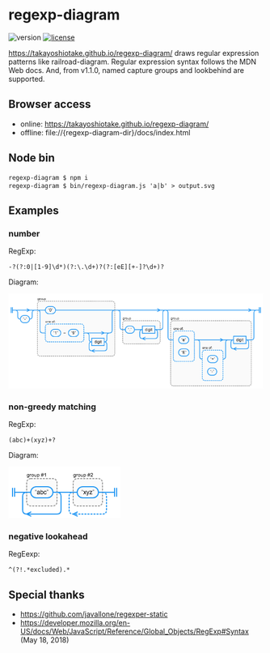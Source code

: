 # regexp-diagram

![version][version-badge] [![license][license-badge]][LICENSE]

https://takayoshiotake.github.io/regexp-diagram/
draws regular expression patterns like railroad-diagram. Regular expression syntax follows the MDN Web docs. And, from v1.1.0, named capture groups and lookbehind are supported.


## Browser access

- online: https://takayoshiotake.github.io/regexp-diagram/
- offline: file://{regexp-diagram-dir}/docs/index.html


## Node bin

```shell
regexp-diagram $ npm i
regexp-diagram $ bin/regexp-diagram.js 'a|b' > output.svg
```


## Examples

### number

RegExp:

```
-?(?:0|[1-9]\d*)(?:\.\d+)?(?:[eE][+-]?\d+)?
```

Diagram:

![example1](https://raw.githubusercontent.com/takayoshiotake/regexp-diagram/master/README/example1.png "example1.png")


### non-greedy matching

RegExp:

```
(abc)+(xyz)+?
```

Diagram:

![example2](https://raw.githubusercontent.com/takayoshiotake/regexp-diagram/master/README/example2.png "example2.png")


### negative lookahead

RegEexp:

```
^(?!.*excluded).*
```

## Special thanks

- https://github.com/javallone/regexper-static
- https://developer.mozilla.org/en-US/docs/Web/JavaScript/Reference/Global_Objects/RegExp#Syntax (May 18, 2018)



[LICENSE]: ./LICENSE
[version-badge]: https://img.shields.io/badge/version-1.1.0-blue.svg
[license-badge]: https://img.shields.io/badge/license-MIT-blue.svg
